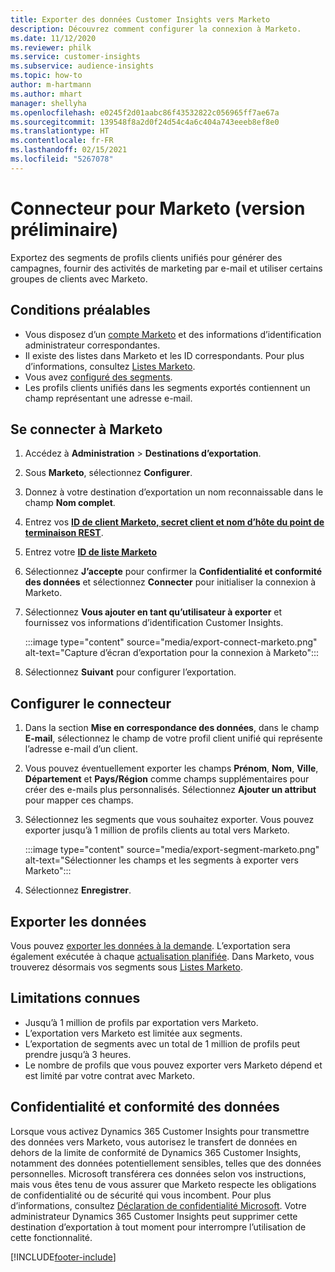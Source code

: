 ```yaml
---
title: Exporter des données Customer Insights vers Marketo
description: Découvrez comment configurer la connexion à Marketo.
ms.date: 11/12/2020
ms.reviewer: philk
ms.service: customer-insights
ms.subservice: audience-insights
ms.topic: how-to
author: m-hartmann
ms.author: mhart
manager: shellyha
ms.openlocfilehash: e0245f2d01aabc86f43532822c056965ff7ae67a
ms.sourcegitcommit: 139548f8a2d0f24d54c4a6c404a743eeeb8ef8e0
ms.translationtype: HT
ms.contentlocale: fr-FR
ms.lasthandoff: 02/15/2021
ms.locfileid: "5267078"
---
```

# <a name="connector-for-marketo-preview"></a>Connecteur pour Marketo (version préliminaire)

Exportez des segments de profils clients unifiés pour générer des campagnes, fournir des activités de marketing par e-mail et utiliser certains groupes de clients avec Marketo.

## <a name="prerequisites"></a>Conditions préalables

-   Vous disposez d’un [compte Marketo](https://login.marketo.com/) et des informations d’identification administrateur correspondantes.
-   Il existe des listes dans Marketo et les ID correspondants. Pour plus d’informations, consultez [Listes Marketo](https://docs.marketo.com/display/public/DOCS/Understanding+Static+Lists).
-   Vous avez [configuré des segments](segments.md).
-   Les profils clients unifiés dans les segments exportés contiennent un champ représentant une adresse e-mail.

## <a name="connect-to-marketo"></a>Se connecter à Marketo

1. Accédez à **Administration** > **Destinations d’exportation**.

1. Sous **Marketo**, sélectionnez **Configurer**.

1. Donnez à votre destination d’exportation un nom reconnaissable dans le champ **Nom complet**.

1. Entrez vos **[ID de client Marketo, secret client et nom d’hôte du point de terminaison REST](https://developers.marketo.com/rest-api/authentication/)**.

1. Entrez votre **[ID de liste Marketo](https://docs.marketo.com/display/public/DOCS/Understanding+Static+Lists)** 

1. Sélectionnez **J’accepte** pour confirmer la **Confidentialité et conformité des données** et sélectionnez **Connecter** pour initialiser la connexion à Marketo.

1. Sélectionnez **Vous ajouter en tant qu’utilisateur à exporter** et fournissez vos informations d’identification Customer Insights.

   :::image type="content" source="media/export-connect-marketo.png" alt-text="Capture d’écran d’exportation pour la connexion à Marketo":::

1. Sélectionnez **Suivant** pour configurer l’exportation.

## <a name="configure-the-connector"></a>Configurer le connecteur

1. Dans la section **Mise en correspondance des données**, dans le champ **E-mail**, sélectionnez le champ de votre profil client unifié qui représente l’adresse e-mail d’un client. 

1. Vous pouvez éventuellement exporter les champs **Prénom**, **Nom**, **Ville**, **Département** et **Pays/Région** comme champs supplémentaires pour créer des e-mails plus personnalisés. Sélectionnez **Ajouter un attribut** pour mapper ces champs.

1. Sélectionnez les segments que vous souhaitez exporter. Vous pouvez exporter jusqu’à 1 million de profils clients au total vers Marketo.

   :::image type="content" source="media/export-segment-marketo.png" alt-text="Sélectionner les champs et les segments à exporter vers Marketo":::

1. Sélectionnez **Enregistrer**.

## <a name="export-the-data"></a>Exporter les données

Vous pouvez [exporter les données à la demande](export-destinations.md). L’exportation sera également exécutée à chaque [actualisation planifiée](system.md#schedule-tab). Dans Marketo, vous trouverez désormais vos segments sous [Listes Marketo](ttps://docs.marketo.com/display/public/DOCS/Understanding+Static+Lists).

## <a name="known-limitations"></a>Limitations connues

- Jusqu’à 1 million de profils par exportation vers Marketo.
- L’exportation vers Marketo est limitée aux segments.
- L’exportation de segments avec un total de 1 million de profils peut prendre jusqu’à 3 heures. 
- Le nombre de profils que vous pouvez exporter vers Marketo dépend et est limité par votre contrat avec Marketo.

## <a name="data-privacy-and-compliance"></a>Confidentialité et conformité des données

Lorsque vous activez Dynamics 365 Customer Insights pour transmettre des données vers Marketo, vous autorisez le transfert de données en dehors de la limite de conformité de Dynamics 365 Customer Insights, notamment des données potentiellement sensibles, telles que des données personnelles. Microsoft transférera ces données selon vos instructions, mais vous êtes tenu de vous assurer que Marketo respecte les obligations de confidentialité ou de sécurité qui vous incombent. Pour plus d’informations, consultez [Déclaration de confidentialité Microsoft](https://go.microsoft.com/fwlink/?linkid=396732).
Votre administrateur Dynamics 365 Customer Insights peut supprimer cette destination d’exportation à tout moment pour interrompre l’utilisation de cette fonctionnalité.


[!INCLUDE[footer-include](../includes/footer-banner.md)]